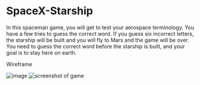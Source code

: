 # SpaceX-Starship

In this spaceman game, you will get to test your aerospace terminology. You have a few tries to guess the correct word. If you guess six incorrect letters, the starship will be built and you will fly to Mars and the game will be over. You need to guess the correct word before the starship is built, and your goal is to stay here on earth.


Wireframe

![image](https://github.com/DAVNILOV/SpaceX-Starship/assets/114885055/e0172fb4-018c-4512-b0c6-7a799ef44a93)
![screenshot of game](https://github.com/DAVNILOV/SpaceX-Starship/assets/114885055/08b7def2-151b-4e4f-b129-b0dc3e7e43ee)
